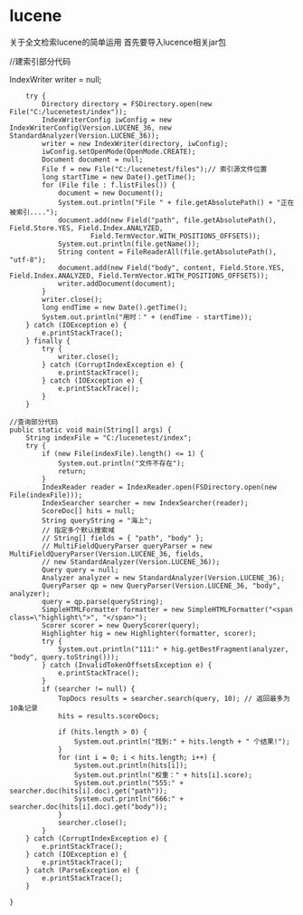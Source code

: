 # lucene
关于全文检索lucene的简单运用
首先要导入lucence相关jar包


//建索引部分代码


IndexWriter writer = null;

		try {
			Directory directory = FSDirectory.open(new File("C:/lucenetest/index"));
			IndexWriterConfig iwConfig = new IndexWriterConfig(Version.LUCENE_36, new StandardAnalyzer(Version.LUCENE_36));
			writer = new IndexWriter(directory, iwConfig);
			iwConfig.setOpenMode(OpenMode.CREATE);
			Document document = null;
			File f = new File("C:/lucenetest/files");// 索引源文件位置
			long startTime = new Date().getTime();
			for (File file : f.listFiles()) {
				document = new Document();
				System.out.println("File " + file.getAbsolutePath() + "正在被索引....");
				document.add(new Field("path", file.getAbsolutePath(), Field.Store.YES, Field.Index.ANALYZED,
						Field.TermVector.WITH_POSITIONS_OFFSETS));
				System.out.println(file.getName());
				String content = FileReaderAll(file.getAbsolutePath(), "utf-8");
				document.add(new Field("body", content, Field.Store.YES, Field.Index.ANALYZED, Field.TermVector.WITH_POSITIONS_OFFSETS));
				writer.addDocument(document);
			}
			writer.close();
			long endTime = new Date().getTime();
			System.out.println("用时：" + (endTime - startTime));
		} catch (IOException e) {
			e.printStackTrace();
		} finally {
			try {
				writer.close();
			} catch (CorruptIndexException e) {
				e.printStackTrace();
			} catch (IOException e) {
				e.printStackTrace();
			}
		}
    
    //查询部分代码
    public static void main(String[] args) {
		String indexFile = "C:/lucenetest/index";
		try {
			if (new File(indexFile).length() <= 1) {
				System.out.println("文件不存在");
				return;
			}
			IndexReader reader = IndexReader.open(FSDirectory.open(new File(indexFile)));
			IndexSearcher searcher = new IndexSearcher(reader);
			ScoreDoc[] hits = null;
			String queryString = "海上";
			// 指定多个默认搜索域
			// String[] fields = { "path", "body" };
			// MultiFieldQueryParser queryParser = new MultiFieldQueryParser(Version.LUCENE_36, fields,
			// new StandardAnalyzer(Version.LUCENE_36));
			Query query = null;
			Analyzer analyzer = new StandardAnalyzer(Version.LUCENE_36);
			QueryParser qp = new QueryParser(Version.LUCENE_36, "body", analyzer);
			query = qp.parse(queryString);
			SimpleHTMLFormatter formatter = new SimpleHTMLFormatter("<span class=\"highlight\">", "</span>");
			Scorer scorer = new QueryScorer(query);
			Highlighter hig = new Highlighter(formatter, scorer);
			try {
				System.out.println("111:" + hig.getBestFragment(analyzer, "body", query.toString()));
			} catch (InvalidTokenOffsetsException e) {
				e.printStackTrace();
			}
			if (searcher != null) {
				TopDocs results = searcher.search(query, 10); // 返回最多为10条记录
				hits = results.scoreDocs;

				if (hits.length > 0) {
					System.out.println("找到:" + hits.length + " 个结果!");
				}
				for (int i = 0; i < hits.length; i++) {
					System.out.println(hits[i]);
					System.out.println("权重：" + hits[i].score);
					System.out.println("555:" + searcher.doc(hits[i].doc).get("path"));
					System.out.println("666:" + searcher.doc(hits[i].doc).get("body"));
				}
				searcher.close();
			}
		} catch (CorruptIndexException e) {
			e.printStackTrace();
		} catch (IOException e) {
			e.printStackTrace();
		} catch (ParseException e) {
			e.printStackTrace();
		}

	}
    
